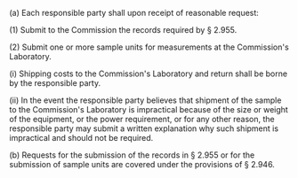 (a) Each responsible party shall upon receipt of reasonable request:

(1) Submit to the Commission the records required by § 2.955.

(2) Submit one or more sample units for measurements at the Commission's Laboratory.

(i) Shipping costs to the Commission's Laboratory and return shall be borne by the responsible party.

(ii) In the event the responsible party believes that shipment of the sample to the Commission's Laboratory is impractical because of the size or weight of the equipment, or the power requirement, or for any other reason, the responsible party may submit a written explanation why such shipment is impractical and should not be required.

(b) Requests for the submission of the records in § 2.955 or for the submission of sample units are covered under the provisions of § 2.946.

